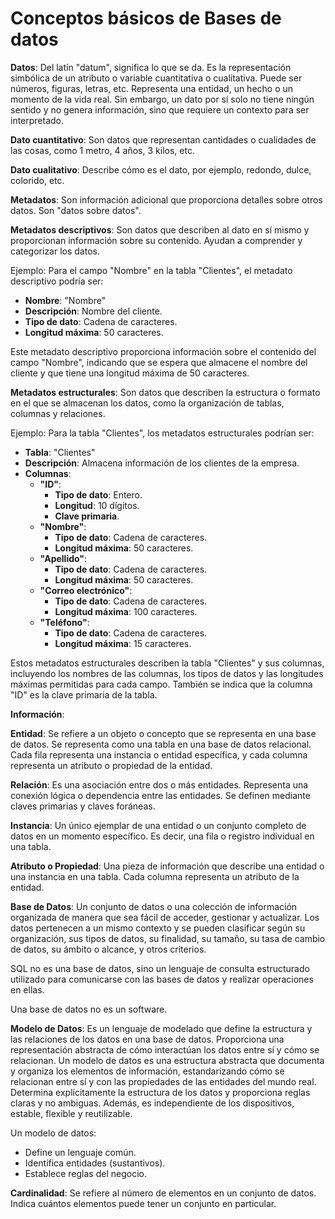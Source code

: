 # Conceptos básicos de Bases de datos

**Datos**: Del latín "datum", significa lo que se da. Es la representación simbólica de un atributo o variable cuantitativa o cualitativa. Puede ser números, figuras, letras, etc. Representa una entidad, un hecho o un momento de la vida real. Sin embargo, un dato por sí solo no tiene ningún sentido y no genera información, sino que requiere un contexto para ser interpretado.

**Dato cuantitativo**: Son datos que representan cantidades o cualidades de las cosas, como 1 metro, 4 años, 3 kilos, etc.

**Dato cualitativo**: Describe cómo es el dato, por ejemplo, redondo, dulce, colorido, etc.

**Metadatos**: Son información adicional que proporciona detalles sobre otros datos. Son "datos sobre datos".

**Metadatos descriptivos**: Son datos que describen al dato en sí mismo y proporcionan información sobre su contenido. Ayudan a comprender y categorizar los datos.

Ejemplo:
Para el campo "Nombre" en la tabla "Clientes", el metadato descriptivo podría ser:

- **Nombre**: "Nombre"
- **Descripción**: Nombre del cliente.
- **Tipo de dato**: Cadena de caracteres.
- **Longitud máxima**: 50 caracteres.

Este metadato descriptivo proporciona información sobre el contenido del campo "Nombre", indicando que se espera que almacene el nombre del cliente y que tiene una longitud máxima de 50 caracteres.

**Metadatos estructurales**: Son datos que describen la estructura o formato en el que se almacenan los datos, como la organización de tablas, columnas y relaciones.

Ejemplo:
Para la tabla "Clientes", los metadatos estructurales podrían ser:

- **Tabla**: "Clientes"
- **Descripción**: Almacena información de los clientes de la empresa.
- **Columnas**:
  - **"ID"**:
    - **Tipo de dato**: Entero.
    - **Longitud**: 10 dígitos.
    - **Clave primaria**.
  - **"Nombre"**:
    - **Tipo de dato**: Cadena de caracteres.
    - **Longitud máxima**: 50 caracteres.
  - **"Apellido"**:
    - **Tipo de dato**: Cadena de caracteres.
    - **Longitud máxima**: 50 caracteres.
  - **"Correo electrónico"**:
    - **Tipo de dato**: Cadena de caracteres.
    - **Longitud máxima**: 100 caracteres.
  - **"Teléfono"**:
    - **Tipo de dato**: Cadena de caracteres.
    - **Longitud máxima**: 15 caracteres.

Estos metadatos estructurales describen la tabla "Clientes" y sus columnas, incluyendo los nombres de las columnas, los tipos de datos y las longitudes máximas permitidas para cada campo. También se indica que la columna "ID" es la clave primaria de la tabla.

**Información**:

**Entidad**: Se refiere a un objeto o concepto que se representa en una base de datos. Se representa como una tabla en una base de datos relacional. Cada fila representa una instancia o entidad específica, y cada columna representa un atributo o propiedad de la entidad.

**Relación**: Es una asociación entre dos o más entidades. Representa una conexión lógica o dependencia entre las entidades. Se definen mediante claves primarias y claves foráneas.

**Instancia**: Un único ejemplar de una entidad o un conjunto completo de datos en un momento específico. Es decir, una fila o registro individual en una tabla.

**Atributo o Propiedad**: Una pieza de información que describe una entidad o una instancia en una tabla. Cada columna representa un atributo de la entidad.

**Base de Datos**: Un conjunto de datos o una colección de información organizada de manera que sea fácil de acceder, gestionar y actualizar. Los datos pertenecen a un mismo contexto y se pueden clasificar según su organización, sus tipos de datos, su finalidad, su tamaño, su tasa de cambio de datos, su ámbito o alcance, y otros criterios.

SQL no es una base de datos, sino un lenguaje de consulta estructurado utilizado para comunicarse con las bases de datos y realizar operaciones en ellas.

Una base de datos no es un software.

**Modelo de Datos**: Es un lenguaje de modelado que define la estructura y las relaciones de los datos en una base de datos. Proporciona una representación abstracta de cómo interactúan los datos entre sí y cómo se relacionan. Un modelo de datos es una estructura abstracta que documenta y organiza los elementos de información, estandarizando cómo se relacionan entre sí y con las propiedades de las entidades del mundo real. Determina explícitamente la estructura de los datos y proporciona reglas claras y no ambiguas. Además, es independiente de los dispositivos, estable, flexible y reutilizable.

Un modelo de datos:

- Define un lenguaje común.
- Identifica entidades (sustantivos).
- Establece reglas del negocio.

**Cardinalidad**: Se refiere al número de elementos en un conjunto de datos. Indica cuántos elementos puede tener un conjunto en particular.
